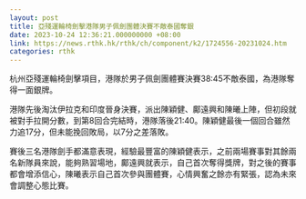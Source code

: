 ```yaml
---
layout: post
title: 亞殘運輪椅劍擊港隊男子佩劍團體決賽不敵泰國奪銀
date: 2023-10-24 12:36:21.000000000 +08:00
link: https://news.rthk.hk/rthk/ch/component/k2/1724556-20231024.htm
categories: rthk
---
```


杭州亞殘運輪椅劍擊項目，港隊於男子佩劍團體賽決賽38:45不敵泰國，為港隊奪得一面銀牌。

港隊先後淘汰伊拉克和印度晉身決賽，派出陳穎健、鄺遠興和陳曦上陣，但初段就被對手拉開分數，到第8回合完結時，港隊落後21:40。陳穎健最後一個回合雖然力追17分，但未能挽回敗局，以7分之差落敗。

賽後三名港隊劍手都滿意表現，經驗最豐富的陳穎健表示，之前兩場賽事對其餘兩名新隊員來說，能夠熟習場地，鄺遠興就表示，自己首次奪得獎牌，對之後的賽事都會增添信心，陳曦表示自己首次參與團體賽，心情興奮之餘亦有緊張，認為未來會調整心態比賽。
